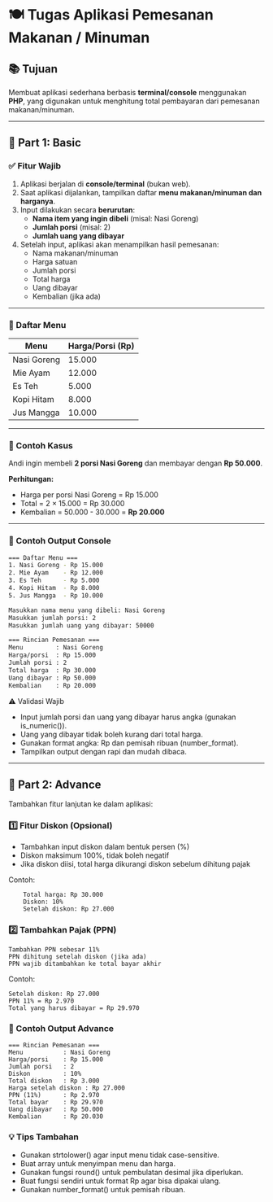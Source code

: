 # 🍽️ Tugas Aplikasi Pemesanan Makanan / Minuman

## 📚 Tujuan

Membuat aplikasi sederhana berbasis **terminal/console** menggunakan **PHP**, yang digunakan untuk menghitung total pembayaran dari pemesanan makanan/minuman.

---

## 🔰 Part 1: Basic

### ✅ Fitur Wajib

1. Aplikasi berjalan di **console/terminal** (bukan web).
2. Saat aplikasi dijalankan, tampilkan daftar **menu makanan/minuman dan harganya**.
3. Input dilakukan secara **berurutan**:
   - **Nama item yang ingin dibeli** (misal: Nasi Goreng)
   - **Jumlah porsi** (misal: 2)
   - **Jumlah uang yang dibayar**
4. Setelah input, aplikasi akan menampilkan hasil pemesanan:
   - Nama makanan/minuman
   - Harga satuan
   - Jumlah porsi
   - Total harga
   - Uang dibayar
   - Kembalian (jika ada)

---

### 🍱 Daftar Menu

| Menu              | Harga/Porsi (Rp) |
| ----------------- | ---------------- |
| Nasi Goreng       | 15.000           |
| Mie Ayam          | 12.000           |
| Es Teh            | 5.000            |
| Kopi Hitam        | 8.000            |
| Jus Mangga        | 10.000           |

---

### 🧮 Contoh Kasus

Andi ingin membeli **2 porsi Nasi Goreng** dan membayar dengan **Rp 50.000**.

**Perhitungan:**
- Harga per porsi Nasi Goreng = Rp 15.000  
- Total = 2 × 15.000 = Rp 30.000  
- Kembalian = 50.000 - 30.000 = **Rp 20.000**

---

### 🧩 Contoh Output Console

```bash
=== Daftar Menu ===
1. Nasi Goreng - Rp 15.000
2. Mie Ayam    - Rp 12.000
3. Es Teh      - Rp 5.000
4. Kopi Hitam  - Rp 8.000
5. Jus Mangga  - Rp 10.000

Masukkan nama menu yang dibeli: Nasi Goreng
Masukkan jumlah porsi: 2
Masukkan jumlah uang yang dibayar: 50000

=== Rincian Pemesanan ===
Menu         : Nasi Goreng
Harga/porsi  : Rp 15.000
Jumlah porsi : 2
Total harga  : Rp 30.000
Uang dibayar : Rp 50.000
Kembalian    : Rp 20.000
```



⚠️ Validasi Wajib

  - Input jumlah porsi dan uang yang dibayar harus angka (gunakan is_numeric()).
  - Uang yang dibayar tidak boleh kurang dari total harga.
  - Gunakan format angka: Rp dan pemisah ribuan (number_format).
  - Tampilkan output dengan rapi dan mudah dibaca.

---

## 🚀 Part 2: Advance

Tambahkan fitur lanjutan ke dalam aplikasi:

### 1️⃣ Fitur Diskon (Opsional)

  - Tambahkan input diskon dalam bentuk persen (%)
  - Diskon maksimum 100%, tidak boleh negatif
  - Jika diskon diisi, total harga dikurangi diskon sebelum dihitung pajak

Contoh:
```
    Total harga: Rp 30.000
    Diskon: 10%
    Setelah diskon: Rp 27.000
```

### 2️⃣ Tambahkan Pajak (PPN)

    Tambahkan PPN sebesar 11%
    PPN dihitung setelah diskon (jika ada)
    PPN wajib ditambahkan ke total bayar akhir

Contoh:
```
Setelah diskon: Rp 27.000
PPN 11% = Rp 2.970
Total yang harus dibayar = Rp 29.970
```

### 🧩 Contoh Output Advance
```
=== Rincian Pemesanan ===
Menu           : Nasi Goreng
Harga/porsi    : Rp 15.000
Jumlah porsi   : 2
Diskon         : 10%
Total diskon   : Rp 3.000
Harga setelah diskon : Rp 27.000
PPN (11%)      : Rp 2.970
Total bayar    : Rp 29.970
Uang dibayar   : Rp 50.000
Kembalian      : Rp 20.030
```
### 💡 Tips Tambahan
  - Gunakan strtolower() agar input menu tidak case-sensitive.
  - Buat array untuk menyimpan menu dan harga.
  - Gunakan fungsi round() untuk pembulatan desimal jika diperlukan.
  - Buat fungsi sendiri untuk format Rp agar bisa dipakai ulang.
  - Gunakan number_format() untuk pemisah ribuan.

